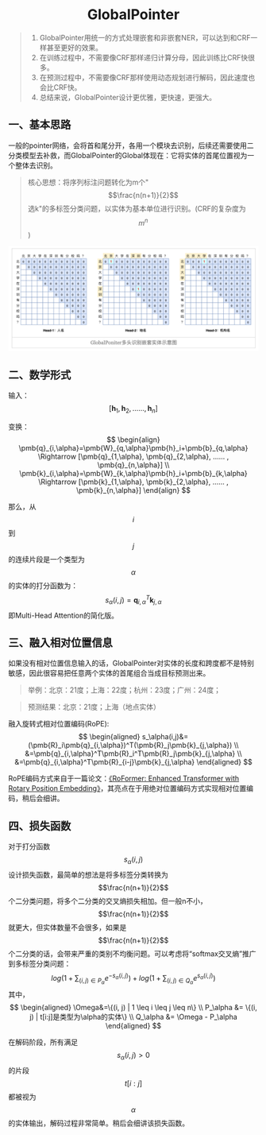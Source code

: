<center><h1>GlobalPointer</h1></center>

> 1. GlobalPointer用统一的方式处理嵌套和非嵌套NER，可以达到和CRF一样甚至更好的效果。
> 2. 在训练过程中，不需要像CRF那样递归计算分母，因此训练比CRF快很多。
> 3. 在预测过程中，不需要像CRF那样使用动态规划进行解码，因此速度也会比CRF快。
> 4. 总结来说，GlobalPointer设计更优雅，更快速，更强大。

## 一、基本思路
一般的pointer网络，会将首和尾分开，各用一个模块去识别，后续还需要使用二分类模型去补救，而GlobalPointer的Global体现在：它将实体的首尾位置视为一个整体去识别。

> 核心思想：将序列标注问题转化为m个"$$\frac{n(n+1)}{2}$$选k"的多标签分类问题，以实体为基本单位进行识别。(CRF的复杂度为$$m^n$$)

![](img/globalpointer示意图.png)

## 二、数学形式
输入：
$$[\pmb{h}_1, \pmb{h}_2, ...... ,\pmb{h}_n]$$

变换：
$$
\begin{align}
\pmb{q}_{i,\alpha}=\pmb{W}_{q,\alpha}\pmb{h}_i+\pmb{b}_{q,\alpha} \Rightarrow [\pmb{q}_{1,\alpha}, \pmb{q}_{2,\alpha}, ...... , \pmb{q}_{n,\alpha}] \\
\pmb{k}_{i,\alpha}=\pmb{W}_{k,\alpha}\pmb{h}_i+\pmb{b}_{k,\alpha} \Rightarrow [\pmb{k}_{1,\alpha}, \pmb{k}_{2,\alpha}, ...... , \pmb{k}_{n,\alpha}]
\end{align}
$$

那么，从$$i$$到$$j$$的连续片段是一个类型为$$\alpha$$的实体的打分函数为：
$$
s_\alpha(i, j)=\pmb{q}_{i,\alpha}^T\pmb{k}_{j,\alpha}
$$
即Multi-Head Attention的简化版。

## 三、融入相对位置信息
如果没有相对位置信息输入的话，GlobalPointer对实体的长度和跨度都不是特别敏感，因此很容易把任意两个实体的首尾组合当成目标预测出来。

> 举例：北京：21度；上海：22度；杭州：23度；广州：24度；

> 预测结果：北京：21度；上海（地点实体）

融入旋转式相对位置编码(RoPE):
$$
\begin{aligned}
s_\alpha(i,j)&=(\pmb{R}_i\pmb{q}_{i,\alpha})^T(\pmb{R}_j\pmb{k}_{j,\alpha}) \\
&=\pmb{q}_{i,\alpha}^T\pmb{R}_i^T\pmb{R}_j\pmb{k}_{j,\alpha} \\
&=\pmb{q}_{i,\alpha}^T\pmb{R}_{i-j}\pmb{k}_{j,\alpha}
\end{aligned}
$$

RoPE编码方式来自于一篇论文：[《RoFormer: Enhanced Transformer with Rotary Position Embedding》](https://arxiv.org/abs/2104.09864)，其亮点在于用绝对位置编码方式实现相对位置编码，稍后会细讲。

## 四、损失函数
对于打分函数$$s_\alpha(i,j)$$设计损失函数，最简单的想法是将多标签分类转换为$$\frac{n(n+1)}{2}$$个二分类问题，将多个二分类的交叉熵损失相加。但一般n不小，$$\frac{n(n+1)}{2}$$就更大，但实体数量不会很多，如果是$$\frac{n(n+1)}{2}$$个二分类的话，会带来严重的类别不均衡问题。可以考虑将“softmax交叉熵”推广到多标签分类问题：
$$
log(1+\sum_{(i,j)\in P_\alpha}e^{-s_\alpha(i,j)}) + log(1+\sum_{(i,j)\in Q_\alpha}e^{s_\alpha(i,j)})
$$
其中，
$$
\begin{aligned}
\Omega&=\{(i, j) | 1 \leq i \leq j \leq n\} \\
P_\alpha &= \{(i, j) | t[i:j]是类型为\alpha的实体\} \\
Q_\alpha &= \Omega - P_\alpha
\end{aligned}
$$

在解码阶段，所有满足$$s_\alpha(i,j)>0$$的片段$$t[i:j]$$都被视为$$\alpha$$的实体输出，解码过程非常简单。稍后会细讲该损失函数。